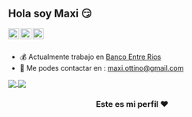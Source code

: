 ## Hola soy Maxi :smirk:

<a href="https://twitter.com/ottinomax">
  <img align="left" alt="Ottino-s Twitter" width="22px" src="https://cdn.jsdelivr.net/npm/simple-icons@v3/icons/twitter.svg" />
</a>
<a href="https://linkedin.com/in/##">
  <img align="left" alt="Ottinos's Linkdein" width="22px" src="https://cdn.jsdelivr.net/npm/simple-icons@v3/icons/linkedin.svg" />
</a>
<a href="https://github.com/ottino">
  <img align="left" alt="Ottino's Github" width="22px" src="https://cdn.jsdelivr.net/npm/simple-icons@v3/icons/github.svg" />
</a>

<br/>
<br/>

- :moneybag: Actualmente trabajo en [Banco Entre Rios](https://www.bancoentrerios.com.ar/)
- :email: Me podes contactar en : maxi.ottino@gmail.com


<a href="https://github.com/ottino">
  <img align="center" src="https://github-readme-stats.vercel.app/api/top-langs/?username=ottino&theme=dark&hide_langs_below=1" />
</a>


<a href="https://github.com/ottino">
 <img align="center" src="https://github-readme-stats.vercel.app/api?username=ottino&show_icons=true&theme=dark&line_height=27"/>
</a>

<div align="center">

### Este es mi perfil ❤️

</div>
